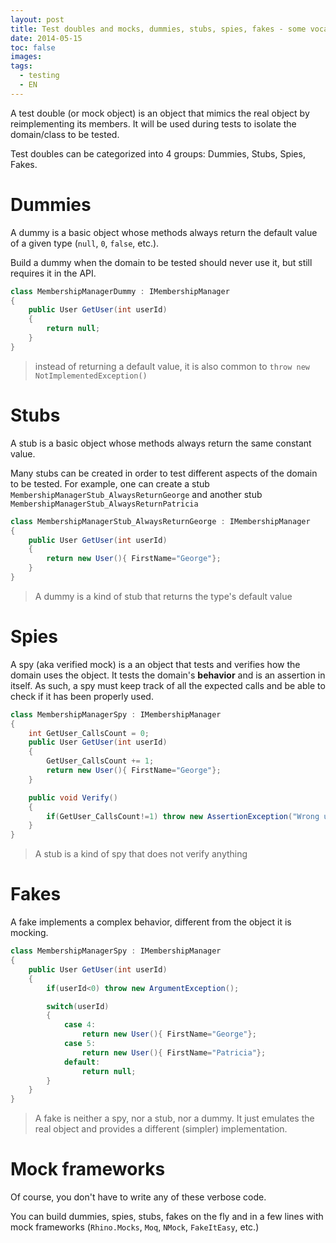 ```yaml
---
layout: post
title: Test doubles and mocks, dummies, stubs, spies, fakes - some vocabulary
date: 2014-05-15
toc: false
images:
tags:
  - testing
  - EN
---
```


A test double (or mock object) is an object that mimics the real object by reimplementing its members. It will be used during tests to isolate the domain/class to be tested.

Test doubles can be categorized into 4 groups: Dummies, Stubs, Spies, Fakes.

# Dummies
A dummy is a basic object whose methods always return the default value of a given type (`null`, `0`, `false`, etc.).

Build a dummy when the domain to be tested should never use it, but still requires it in the API.

```csharp
class MembershipManagerDummy : IMembershipManager
{
	public User GetUser(int userId)
	{
		return null;
	}
}
```

> instead of returning a default value, it is also common to `throw new NotImplementedException()`

# Stubs
A stub is a basic object whose methods always return the same constant value.

Many stubs can be created in order to test different aspects of the domain to be tested.
For example, one can create a stub `MembershipManagerStub_AlwaysReturnGeorge` and another stub `MembershipManagerStub_AlwaysReturnPatricia`

```csharp
class MembershipManagerStub_AlwaysReturnGeorge : IMembershipManager
{
	public User GetUser(int userId)
	{
		return new User(){ FirstName="George"};
	}
}
```

> A dummy is a kind of stub that returns the type's default value

# Spies
A spy (aka verified mock) is a an object that tests and verifies how the domain uses the object. It tests the domain's **behavior** and is an assertion in itself.
As such, a spy must keep track of all the expected calls and be able to check if it has been properly used.

```csharp
class MembershipManagerSpy : IMembershipManager
{
	int GetUser_CallsCount = 0;
	public User GetUser(int userId)
	{
		GetUser_CallsCount += 1;
		return new User(){ FirstName="George"};
	}

	public void Verify()
	{
		if(GetUser_CallsCount!=1) throw new AssertionException("Wrong usage");
	}
}
```

> A stub is a kind of spy that does not verify anything

# Fakes
A fake implements a complex behavior, different from the object it is mocking.

```csharp
class MembershipManagerSpy : IMembershipManager
{
	public User GetUser(int userId)
	{
		if(userId<0) throw new ArgumentException();

		switch(userId)
		{
			case 4:
				return new User(){ FirstName="George"};
			case 5:
				return new User(){ FirstName="Patricia"};
			default:
				return null;
		}
	}
}
```

> A fake is neither a spy, nor a stub, nor a dummy.
> It just emulates the real object and provides a different (simpler) implementation.

# Mock frameworks
Of course, you don't have to write any of these verbose code.

You can build dummies, spies, stubs, fakes on the fly and in a few lines with mock frameworks (`Rhino.Mocks`, `Moq`, `NMock`, `FakeItEasy`, etc.)









